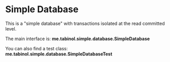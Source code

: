 Simple Database
===============

This is a "simple database" with transactions isolated at the read committed level.

The main interface is: **me.tabinol.simple.database.SimpleDatabase**

You can also find a test class: **me.tabinol.simple.database.SimpleDatabaseTest**